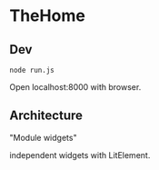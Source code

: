 # TheHome

## Dev
```
node run.js
```
Open localhost:8000 with browser.  

## Architecture
"Module widgets"  

independent widgets with LitElement.  
